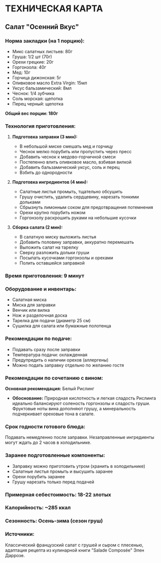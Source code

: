 # ТЕХНИЧЕСКАЯ КАРТА

## Салат "Осенний Вкус"

### Норма закладки (на 1 порцию):
- Микс салатных листьев: 80г
- Груша: 1/2 шт (70г)
- Орехи грецкие: 20г
- Горгонзола: 40г
- Мед: 10г
- Горчица дижонская: 5г
- Оливковое масло Extra Virgin: 15мл
- Уксус бальзамический: 8мл
- Чеснок: 1/4 зубчика
- Соль морская: щепотка
- Перец черный: щепотка

**Общий вес порции: 180г**

### Технология приготовления:

1. **Подготовка заправки (3 мин):**
   - В небольшой миске смешать мед и горчицу
   - Чеснок мелко порубить или пропустить через пресс
   - Добавить чеснок к медово-горчичной смеси
   - Постепенно влить оливковое масло, взбивая вилкой
   - Добавить бальзамический уксус, соль и перец
   - Взбить до однородности

2. **Подготовка ингредиентов (4 мин):**
   - Салатные листья промыть, тщательно обсушить
   - Грушу очистить, удалить сердцевину, нарезать тонкими дольками
   - Сбрызнуть лимонным соком для предотвращения потемнения
   - Орехи крупно порубить ножом
   - Горгонзолу раскрошить руками на небольшие кусочки

3. **Сборка салата (2 мин):**
   - В салатную миску выложить листья
   - Добавить половину заправки, аккуратно перемешать
   - Выложить салат на тарелку
   - Сверху разложить дольки груши
   - Посыпать кусочками горгонзолы и орехами
   - Полить оставшейся заправкой

### Время приготовления: 9 минут

### Оборудование и инвентарь:
- Салатная миска
- Миска для заправки
- Венчик или вилка
- Нож и разделочная доска
- Тарелка для подачи (диаметр 25 см)
- Сушилка для салата или бумажные полотенца

### Рекомендации по подаче:
- Подавать сразу после заправки
- Температура подачи: охлажденная
- Предупредить о наличии орехов (аллергены)
- Можно подать заправку отдельно по желанию гостя

### Рекомендации по сочетанию с вином:
**Основная рекомендация:** Белый Рислинг
- **Обоснование:** Природная кислотность и легкая сладость Рислинга идеально балансируют соленость горгонзолы и сладость груши. Фруктовые ноты вина дополняют грушу, а минеральность подчеркивает ореховые тона в салате.

### Срок годности готового блюда: 
Подавать немедленно после заправки. Незаправленные ингредиенты могут ждать до 2 часов в холодильнике.

### Заранее подготовленные компоненты:
- Заправку можно приготовить утром (хранить в холодильнике)
- Салатные листья промыть и высушить заранее
- Орехи порубить заранее
- Грушу нарезать только перед подачей

### Примерная себестоимость: 18-22 злотых
### Калорийность: ~285 ккал
### Сезонность: Осень-зима (сезон груш)

### Источники:
Классический французский салат с грушей и сыром с плесенью, адаптация рецепта из кулинарной книги "Salade Composée" Элен Даррозе.